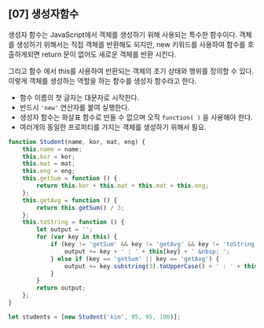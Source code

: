 ## [07] 생성자함수

생성자 함수는 JavaScript에서 객체를 생성하기 위해 사용되는 특수한 함수이다. 객체를 생성하기 위해서는 직접 객체를 반환해도 되지만, new 키워드를 사용하여 함수를 호출하게되면 return 문이 없어도 새로운 객체를 반환 시킨다.

그리고 함수 에서 this를 사용하여 반환되는 객체의 초기 상태와 행위를 정의할 수 있다. 이렇게 객체를 생성하는 역할을 하는 함수를 생성자 함수라고 한다.

- 함수 이름의 첫 글자는 대문자로 시작한다.
- 반드시 `'new'` 연산자를 붙여 실행한다.
- 생성자 함수는 화살표 함수로  만들 수 없으며 오직 `function( )` 을 사용해야 한다.
- 여러개의 동일한 프로퍼티를 가지는 객체를 생성하기 위해서 필요. 

```javascript
function Student(name, kor, mat, eng) {
    this.name = name;
    this.kor = kor;
    this.mat = mat;
    this.eng = eng;
    this.getSum = function () {
        return this.kor + this.mat + this.mat + this.eng;
    };
    this.getAvg = function () {
        return this.getSum() / 3;
    };
    this.toString = function () {
        let output = '';
        for (var key in this) {
            if (key != 'getSum' && key != 'getAvg' && key != 'toString') {
                output += key + ' : ' + this[key] + ' &nbsp; ';
            } else if (key == 'getSum' || key == 'getAvg') {
                output += key.substring(3).toUpperCase() + ' : ' + this[key]() + ' &nbsp; ';
            }
        }
        return output;
    };
}

let students = [new Student('kim', 95, 95, 100)];
```

